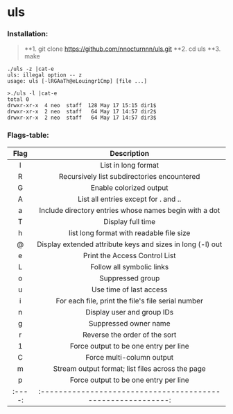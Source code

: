 # uls

### Installation:
>**1. git clone  https://github.com/nnocturnnn/uls.git
>**2. cd uls
>**3. make
```
./uls -z |cat-e
uls: illegal option -- z
usage: uls [-lRGAaTh@eLouingr1Cmp] [file ...]
```

```
>./uls -l |cat-e
total 0
drwxr-xr-x  4 neo  staff  128 May 17 15:15 dir1$
drwxr-xr-x  2 neo  staff   64 May 17 14:57 dir2$
drwxr-xr-x  2 neo  staff   64 May 17 14:57 dir3$
```
### Flags-table:

| Flag |                         Description                        |
|:----:|:----------------------------------------------------------:|
|   l  | List in long format                                        |
|   R  | Recursively list subdirectories encountered                |
|   G  | Enable colorized output                                    |
|   A  | List all entries except for . and ..                       |
|   a  | Include directory entries whose names begin with a dot     |
|   T  | Display full time                                          |
|   h  | list long format with readable file size                   |
|   @  | Display extended attribute keys and sizes in long (-l) out |
|   e  | Print the Access Control List                              |
|   L  | Follow all symbolic links                                  |
|   o  | Suppressed group                                           |
|   u  | Use time of last access                                    |
|   i  | For each file, print the file's file serial number         |
|   n  | Display user and group IDs                                 |
|   g  | Suppressed owner name                                      |
|   r  | Reverse the order of the sort                              |
|   1  | Force output to be one entry per line                      |
|   C  |  Force multi-column output                                 |
|   m  | Stream output format; list files across the page           |
|   p  | Force output to be one entry per line                      |
|:----:|:----------------------------------------------------------:|
